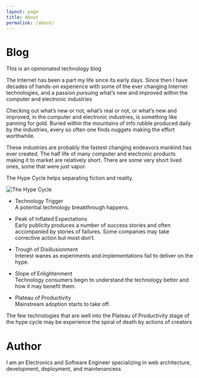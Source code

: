 ```yaml
---
layout: page
title: About
permalink: /about/
---
```

 # Blog
 This is an opinionated technology blog

The Internet has been a part my life since its early days. Since then I have decades of hands-on experience  with some of the ever changing Internet technologies,  and a passion pursuing what’s new and improved within the computer and electronic industries

Checking out what’s new or not, what’s real or not, or what’s new and improved, in the computer and electronic industries, is something like panning for gold. Buried within the mountains of info rubble produced daily by the industries, every so often one finds nuggets making the effort worthwhile.

These industries are probably the fastest changing endeavors mankind has ever created. The half life of many computer and electronic products making it to market are relatively short. There are some very short lived ones, some that were just vapor. 

The Hype Cycle helps separating fiction and reality.

![The Hype Cycle](https://techtalkjohn.com/images/HypeCycle.png)

- Technology Trigger  
A potential technology breakthrough happens.

- Peak of Inflated Expectations  
Early publicity produces a number of success stories and often accompanied by stories of failures. Some companies may take corrective action but most don’t.

- Trough of Disillusionment  
Interest wanes as experiments and implementations fail to deliver on the hype.

- Slope of Enlightenment  
Technology consumers begin to understand the technology better and how it may benefit them.

- Plateau of Productivity  
Mainstream adoption starts to take off.

The few technologies that are well into the Plateau of Productivity stage of the hype cycle  may be experience the spiral of death by actions of creators

# Author

I am an Electronics and Software Engineer specializing in web architecture, development, deployment, and maintenancess



